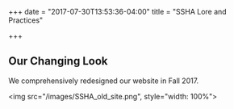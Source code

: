 +++
date = "2017-07-30T13:53:36-04:00"
title = "SSHA Lore and Practices"

+++

## Our Changing Look

We comprehensively redesigned our website in Fall 2017.

<img src="/images/SSHA_old_site.png", style="width: 100%">

